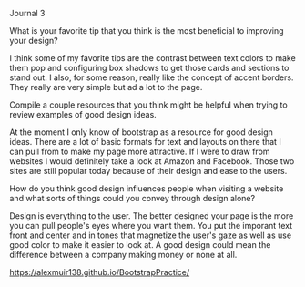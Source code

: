 Journal 3 

What is your favorite tip that you think is the most beneficial to improving your design?

I think some of my favorite tips are the contrast between text colors to make them pop and configuring box shadows to get those cards and sections to stand out. I also, for some reason, really like the concept of accent borders. They really are very simple but ad a lot to the page.

Compile a couple resources that you think might be helpful when trying to review examples of good design ideas.

At the moment I only know of bootstrap as a resource for good design ideas. There are a lot of basic formats for text and layouts on there that I can pull from to make my page more attractive. If I were to draw from websites I would definitely take a look at Amazon and Facebook. Those two sites are still popular today because of their design and ease to the users.

How do you think good design influences people when visiting a website and what sorts of things could you convey through design alone?

Design is everything to the user. The better designed your page is the more you can pull people's eyes where you want them. You put the imporant text front and center and in tones that magnetize the user's gaze as well as use good color to make it easier to look at. A good design could mean the difference between a company making money or none at all.

https://alexmuir138.github.io/BootstrapPractice/